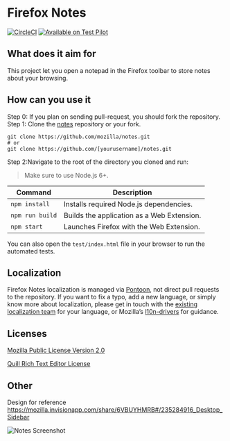 # Firefox Notes

[![CircleCI](https://circleci.com/gh/mozilla/notes/tree/master.svg?style=svg)](https://circleci.com/gh/mozilla/notes/tree/master)
[![Available on Test Pilot](https://img.shields.io/badge/available_on-Test_Pilot-0996F8.svg)](https://testpilot.firefox.com/experiments/notes)

## What does it aim for

This project let you open a notepad in the Firefox toolbar to store notes about your browsing.


## How can you use it

Step 0: If you plan on sending pull-request, you should fork the repository.
Step 1: Clone the [notes](https://github.com/mozilla/notes) repository or your fork.
```
git clone https://github.com/mozilla/notes.git
# or
git clone https://github.com/[yourusername]/notes.git
```
Step 2:Navigate to the root of the directory you cloned and run:
> Make sure to use Node.js 6+.

| Command         | Description                               |
|-----------------|-------------------------------------------|
| `npm install`   | Installs required Node.js dependencies.   |
| `npm run build` | Builds the application as a Web Extension.|
| `npm start`     | Launches Firefox with the Web Extension.  |

You can also open the `test/index.html` file in your browser to run the automated tests.

## Localization

Firefox Notes localization is managed via [Pontoon](https://pontoon.mozilla.org/projects/test-pilot-notes/), not direct pull requests to the repository. If you want to fix a typo, add a new language, or simply know more about localization, please get in touch with the [existing localization team](https://pontoon.mozilla.org/teams/) for your language, or Mozilla’s [l10n-drivers](https://wiki.mozilla.org/L10n:Mozilla_Team#Mozilla_Corporation) for guidance.

## Licenses

[Mozilla Public License Version 2.0](LICENSE)

[Quill Rich Text Editor License](https://github.com/quilljs/quill/blob/develop/LICENSE)

## Other

Design for reference https://mozilla.invisionapp.com/share/6VBUYHMRB#/235284916_Desktop_Sidebar

![Notes Screenshot](https://i.imgur.com/kHwBN2f.png)
